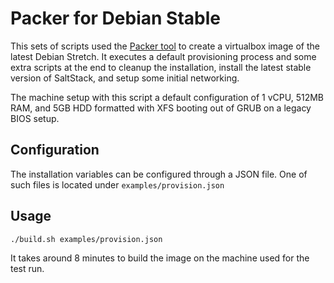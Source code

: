 # Packer for Debian Stable

This sets of scripts used the [Packer tool](https://www.packer.io) to create a virtualbox image of the latest Debian Stretch. It executes a default provisioning process and some extra scripts at the end to cleanup the installation, install the latest stable version of SaltStack, and setup some initial networking.

The machine setup with this script a default configuration of 1 vCPU, 512MB RAM, and 5GB HDD formatted with XFS booting out of GRUB on a legacy BIOS setup.

## Configuration

The installation variables can be configured through a JSON file. One of such files is located under `examples/provision.json`

## Usage

```ShellSession
./build.sh examples/provision.json
```

It takes around 8 minutes to build the image on the machine used for the test run.